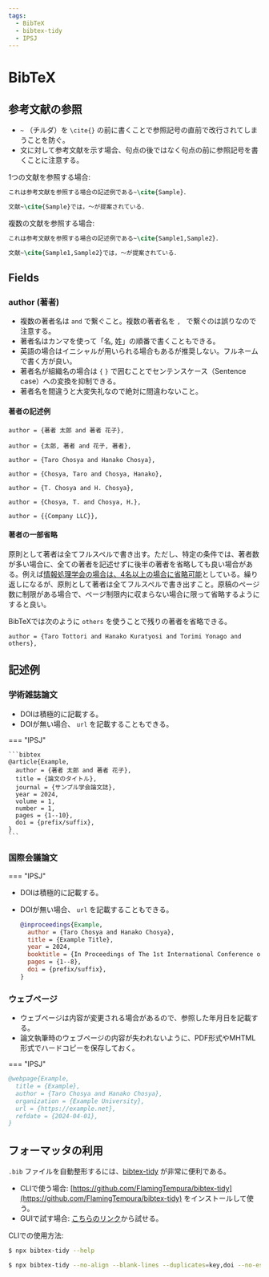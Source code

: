 ```yaml
---
tags:
  - BibTeX
  - bibtex-tidy
  - IPSJ
---
```


# BibTeX

## 参考文献の参照

- `~` （チルダ）を `\cite{}` の前に書くことで参照記号の直前で改行されてしまうことを防ぐ。
- 文に対して参考文献を示す場合、句点の後ではなく句点の前に参照記号を書くことに注意する。


1つの文献を参照する場合:

```tex
これは参考文献を参照する場合の記述例である~\cite{Sample}．
```

```tex
文献~\cite{Sample}では，〜が提案されている．
```

複数の文献を参照する場合:

```tex
これは参考文献を参照する場合の記述例である~\cite{Sample1,Sample2}．
```

```tex
文献~\cite{Sample1,Sample2}では，〜が提案されている．
```

## Fields

### author (著者)

- 複数の著者名は `and` で繋ぐこと。複数の著者名を `, ` で繋ぐのは誤りなので注意する。
- 著者名はカンマを使って「名, 姓」の順番で書くこともできる。
- 英語の場合はイニシャルが用いられる場合もあるが推奨しない。フルネームで書く方が良い。
- 著者名が組織名の場合は `{` `}` で囲むことでセンテンスケース（Sentence case）への変換を抑制できる。
- 著者名を間違うと大変失礼なので絶対に間違わないこと。

#### 著者の記述例

```
author = {著者 太郎 and 著者 花子},
```

```
author = {太郎, 著者 and 花子, 著者},
```

```
author = {Taro Chosya and Hanako Chosya},
```

```
author = {Chosya, Taro and Chosya, Hanako},
```

```
author = {T. Chosya and H. Chosya},
```

```
author = {Chosya, T. and Chosya, H.},
```

```
author = {{Company LLC}},
```

#### 著者の一部省略

原則として著者は全てフルスペルで書き出す。ただし、特定の条件では、著者数が多い場合に、全ての著者を記述せずに後半の著者を省略しても良い場合がある。例えば[情報処理学会の場合は、4名以上の場合に省略可能](https://www.ipsj.or.jp/journal/submit/ronbun_j_prms.html)としている。繰り返しになるが、原則として著者は全てフルスペルで書き出すこと。原稿のページ数に制限がある場合で、ページ制限内に収まらない場合に限って省略するようにすると良い。

BibTeXでは次のように `others` を使うことで残りの著者を省略できる。

```
author = {Taro Tottori and Hanako Kuratyosi and Torimi Yonago and others},
```

## 記述例

### 学術雑誌論文

- DOIは積極的に記載する。
- DOIが無い場合、 `url` を記載することもできる。

=== "IPSJ"

    ```bibtex
    @article{Example,
      author = {著者 太郎 and 著者 花子},
      title = {論文のタイトル},
      journal = {サンプル学会論文誌},
      year = 2024,
      volume = 1,
      number = 1,
      pages = {1--10},
	  doi =	{prefix/suffix},
    }
    ```

### 国際会議論文

=== "IPSJ"

- DOIは積極的に記載する。
- DOIが無い場合、 `url` を記載することもできる。

    ```bibtex
    @inproceedings{Example,
      author = {Taro Chosya and Hanako Chosya},
      title = {Example Title},
      year = 2024,
      booktitle = {In Proceedings of The 1st International Conference on Example},
      pages = {1--8},
	  doi =	{prefix/suffix},
    }
    ```

### ウェブページ

- ウェブページは内容が変更される場合があるので、参照した年月日を記載する。
- 論文執筆時のウェブページの内容が失われないように、PDF形式やMHTML形式でハードコピーを保存しておく。

=== "IPSJ"

   ```bibtex
   @webpage{Example,
     title = {Example},
     author = {Taro Chosya and Hanako Chosya},
     organization = {Example University},
     url = {https://example.net},
     refdate = {2024-04-01},
   }
   ```

## フォーマッタの利用

`.bib` ファイルを自動整形するには、[bibtex-tidy](https://github.com/FlamingTempura/bibtex-tidy) が非常に便利である。

- CLIで使う場合: [https://github.com/FlamingTempura/bibtex-tidy](https://github.com/FlamingTempura/bibtex-tidy) をインストールして使う。
- GUIで試す場合: [こちらのリンク](https://flamingtempura.github.io/bibtex-tidy/index.html?opt=%7B%22modify%22%3Atrue%2C%22curly%22%3Atrue%2C%22numeric%22%3Atrue%2C%22months%22%3Afalse%2C%22space%22%3A2%2C%22tab%22%3Afalse%2C%22align%22%3A1%2C%22blankLines%22%3Atrue%2C%22duplicates%22%3A%5B%22key%22%2C%22doi%22%5D%2C%22stripEnclosingBraces%22%3Afalse%2C%22dropAllCaps%22%3Afalse%2C%22escape%22%3Afalse%2C%22sortFields%22%3A%5B%22title%22%2C%22shorttitle%22%2C%22author%22%2C%22year%22%2C%22month%22%2C%22day%22%2C%22journal%22%2C%22booktitle%22%2C%22location%22%2C%22on%22%2C%22publisher%22%2C%22address%22%2C%22series%22%2C%22volume%22%2C%22number%22%2C%22pages%22%2C%22doi%22%2C%22isbn%22%2C%22issn%22%2C%22url%22%2C%22urldate%22%2C%22copyright%22%2C%22category%22%2C%22note%22%2C%22metadata%22%5D%2C%22stripComments%22%3Afalse%2C%22trailingCommas%22%3Atrue%2C%22encodeUrls%22%3Afalse%2C%22tidyComments%22%3Atrue%2C%22removeEmptyFields%22%3Afalse%2C%22removeDuplicateFields%22%3Afalse%2C%22lowercase%22%3Atrue%2C%22backup%22%3Atrue%7D)から試せる。

CLIでの使用方法:

```sh
$ npx bibtex-tidy --help
```

```sh
$ npx bibtex-tidy --no-align --blank-lines --duplicates=key,doi --no-escape --sort-fields --trailing-commas --no-remove-dupe-fields main.bib
```
